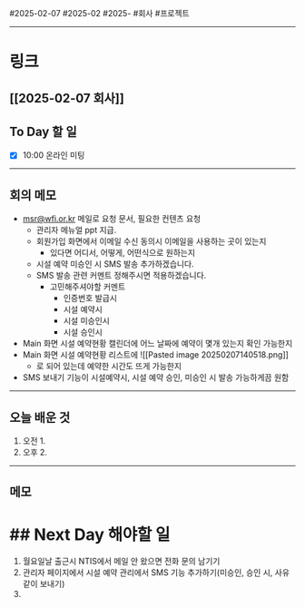 #2025-02-07 #2025-02 #2025- 
#회사 #프로젝트


------
# 링크 
[[2025-02-07 회사]]
---
## To Day 할 일
- [x] 10:00 온라인 미팅
---
## 회의 메모
- msr@wfi.or.kr 메일로 요청 문서, 필요한 컨텐츠 요청
    - 관리자 메뉴얼 ppt 지급.
    - 회원가입 화면에서 이메일 수신 동의시 이메일을 사용하는 곳이 있는지
        - 있다면 어디서, 어떻게, 어떤식으로 원하는지 
    - 시설 예약 미승인 시 SMS 발송 추가하겠습니다.
    - SMS 발송 관련 커멘트 정해주시면 적용하겠습니다.
        - 고민해주셔야할 커멘트
            - 인증번호 발급시
            - 시설 예약시
            - 시설 미승인시
            - 시설 승인시
- Main 화면 시설 예약현황 캘린더에 어느 날짜에 예약이 몇개 있는지 확인 가능한지 
- Main 화면 시설 예약현황 리스트에 ![[Pasted image 20250207140518.png]]
    - 로 되어 있는데 예약한 시간도 뜨게 가능한지
- SMS 보내기 기능이 시설예약시, 시설 예약 승인, 미승인 시 발송 가능하게끔 원함
---
## 오늘 배운 것
1. 오전
    1. 
2. 오후
    2. 
---
## 메모


# ## Next Day 해야할 일
1. 월요일날 출근시 NTIS에서 메일 안 왔으면 전화 문의 남기기 
2. 관리자 페이지에서 시설 예약 관리에서 SMS 기능 추가하기(미승인, 승인 시, 사유 같이 보내기)
3. 